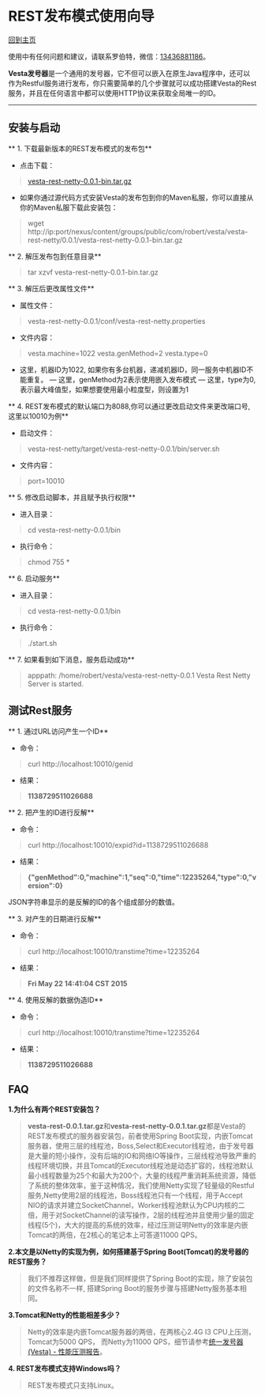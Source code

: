 # REST发布模式使用向导

[回到主页](Vesta.html)

使用中有任何问题和建议，请联系罗伯特，微信：[13436881186]()。

**Vesta发号器**是一个通用的发号器，它不但可以嵌入在原生Java程序中，还可以作为Restful服务进行发布，你只需要简单的几个步骤就可以成功搭建Vesta的Rest服务，并且在任何语言中都可以使用HTTP协议来获取全局唯一的ID。

-------------------

## 安装与启动

** 1. 下载最新版本的REST发布模式的发布包**

- 点击下载：

>[vesta-rest-netty-0.0.1-bin.tar.gz](../bin/vesta-rest-netty-0.0.1-bin.tar.gz)

- 如果你通过源代码方式安装Vesta的发布包到你的Maven私服，你可以直接从你的Maven私服下载此安装包：

>wget http://ip:port/nexus/content/groups/public/com/robert/vesta/vesta-rest-netty/0.0.1/vesta-rest-netty-0.0.1-bin.tar.gz

** 2. 解压发布包到任意目录**

>tar xzvf vesta-rest-netty-0.0.1-bin.tar.gz

** 3. 解压后更改属性文件**

- 属性文件：

>vesta-rest-netty-0.0.1/conf/vesta-rest-netty.properties

- 文件内容：

>vesta.machine=1022
vesta.genMethod=2
vesta.type=0

- 这里，机器ID为1022, 如果你有多台机器，递减机器ID，同一服务中机器ID不能重复。
— 这里，genMethod为2表示使用嵌入发布模式
— 这里，type为0, 表示最大峰值型，如果想要使用最小粒度型，则设置为1

** 4. REST发布模式的默认端口为8088,你可以通过更改启动文件来更改端口号,这里以10010为例**

- 启动文件：

>vesta-rest-netty/target/vesta-rest-netty-0.0.1/bin/server.sh

- 文件内容：

>port=10010


** 5. 修改启动脚本，并且赋予执行权限**

- 进入目录：

>cd vesta-rest-netty-0.0.1/bin

- 执行命令：

>chmod 755 *

** 6. 启动服务**

- 进入目录：

>cd vesta-rest-netty-0.0.1/bin

- 执行命令：

>./start.sh

** 7. 如果看到如下消息，服务启动成功**

>apppath: /home/robert/vesta/vesta-rest-netty-0.0.1
Vesta Rest Netty Server is started.

## 测试Rest服务

** 1. 通过URL访问产生一个ID**

- 命令：

>curl http://localhost:10010/genid

- 结果：

>**1138729511026688**

** 2. 把产生的ID进行反解**

- 命令：

>curl http://localhost:10010/expid?id=1138729511026688

- 结果：

>**{"genMethod":0,"machine":1,"seq":0,"time":12235264,"type":0,"version":0}**


JSON字符串显示的是反解的ID的各个组成部分的数值。

** 3. 对产生的日期进行反解**

- 命令：

>curl http://localhost:10010/transtime?time=12235264

- 结果：

>**Fri May 22 14:41:04 CST 2015**

** 4. 使用反解的数据伪造ID**

- 命令：

>curl http://localhost:10010/transtime?time=12235264

- 结果：

>**1138729511026688**

## FAQ

**1.为什么有两个REST安装包？**

>**vesta-rest-0.0.1.tar.gz**和**vesta-rest-netty-0.0.1.tar.gz**都是Vesta的REST发布模式的服务器安装包，前者使用Spring Boot实现，内嵌Tomcat服务器，使用三层的线程池，Boss,Select和Executor线程池，由于发号器是大量的短小操作，没有后端的IO和网络IO等操作，三层线程池导致严重的线程环境切换，并且Tomcat的Executor线程池是动态扩容的，线程池默认最小线程数量为25个和最大为200个，大量的线程严重消耗系统资源，降低了系统的整体效率，鉴于这种情况，我们使用Netty实现了轻量级的Restful服务,Netty使用2层的线程池，Boss线程池只有一个线程，用于Accept NIO的请求并建立SocketChannel，Worker线程池默认为CPU内核的二倍，用于对SocketChannel的读写操作，2层的线程池并且使用少量的固定线程(5个)，大大的提高的系统的效率，经过压测证明Netty的效率是内嵌Tomcat的两倍，在2核心的笔记本上可答道11000 QPS。

**2.本文是以Netty的实现为例，如何搭建基于Spring Boot(Tomcat)的发号器的REST服务？**

>我们不推荐这样做，但是我们同样提供了Spring Boot的实现，除了安装包的文件名称不一样, 搭建Spring Boot的服务步骤与搭建Netty服务基本相同。

**3.Tomcat和Netty的性能相差多少？**

>Netty的效率是内嵌Tomcat服务器的两倍，在两核心2.4G I3 CPU上压测，Tomcat为5000 QPS， 而Netty为11000 QPS，细节请参考<a href="统一发号器(Vesta) - 性能压测报告.html" target="_blank">统一发号器(Vesta) - 性能压测报告</a>。

**4. REST发布模式支持Windows吗？**

> REST发布模式只支持Linux。
